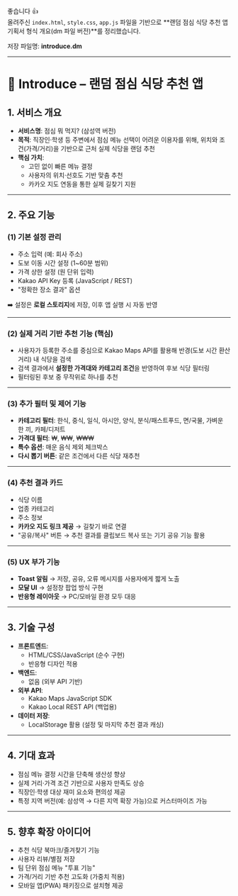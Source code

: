 좋습니다 👍  
올려주신 `index.html`, `style.css`, `app.js` 파일을 기반으로 **랜덤 점심 식당 추천 앱 기획서 형식 개요(dm 파일 버전)**를 정리했습니다.  

저장 파일명: **introduce.dm**

---

# 📌 Introduce – 랜덤 점심 식당 추천 앱

## 1. 서비스 개요
- **서비스명**: 점심 뭐 먹지? (삼성역 버전)  
- **목적**: 직장인·학생 등 주변에서 점심 메뉴 선택이 어려운 이용자를 위해, 위치와 조건(가격/거리)을 기반으로 근처 실제 식당을 랜덤 추천  
- **핵심 가치**:  
  - 고민 없이 빠른 메뉴 결정  
  - 사용자의 위치·선호도 기반 맞춤 추천  
  - 카카오 지도 연동을 통한 실제 길찾기 지원  

---

## 2. 주요 기능

### (1) **기본 설정 관리**
- 주소 입력 (예: 회사 주소)  
- 도보 이동 시간 설정 (1~60분 범위)  
- 가격 상한 설정 (원 단위 입력)  
- Kakao API Key 등록 (JavaScript / REST)  
- "정확한 장소 결과" 옵션  

➡️ 설정은 **로컬 스토리지**에 저장, 이후 앱 실행 시 자동 반영  

---

### (2) **실제 거리 기반 추천 기능 (핵심)**
- 사용자가 등록한 주소를 중심으로 Kakao Maps API를 활용해 반경(도보 시간 환산 거리) 내 식당을 검색  
- 검색 결과에서 **설정한 가격대와 카테고리 조건**을 반영하여 후보 식당 필터링  
- 필터링된 후보 중 무작위로 하나를 추천  

---

### (3) **추가 필터 및 제어 기능**
- **카테고리 필터**: 한식, 중식, 일식, 아시안, 양식, 분식/패스트푸드, 면/국물, 가벼운 한 끼, 카페/디저트  
- **가격대 필터**: ₩, ₩₩, ₩₩₩  
- **특수 옵션**: 매운 음식 제외 체크박스  
- **다시 뽑기 버튼**: 같은 조건에서 다른 식당 재추천  

---

### (4) **추천 결과 카드**
- 식당 이름  
- 업종 카테고리  
- 주소 정보  
- **카카오 지도 링크 제공** → 길찾기 바로 연결  
- "공유/복사" 버튼 → 추천 결과를 클립보드 복사 또는 기기 공유 기능 활용  

---

### (5) **UX 부가 기능**
- **Toast 알림** → 저장, 공유, 오류 메시지를 사용자에게 짧게 노출  
- **모달 UI** → 설정창 팝업 방식 구현  
- **반응형 레이아웃** → PC/모바일 환경 모두 대응  

---

## 3. 기술 구성
- **프론트엔드**:  
  - HTML/CSS/JavaScript (순수 구현)  
  - 반응형 디자인 적용  
- **백엔드**:  
  - 없음 (외부 API 기반)  
- **외부 API**:  
  - Kakao Maps JavaScript SDK  
  - Kakao Local REST API (백업용)  
- **데이터 저장**:  
  - LocalStorage 활용 (설정 및 마지막 추천 결과 캐싱)  

---

## 4. 기대 효과
- 점심 메뉴 결정 시간을 단축해 생산성 향상  
- 실제 거리·가격 조건 기반으로 사용자 만족도 상승  
- 직장인·학생 대상 재미 요소와 편의성 제공  
- 특정 지역 버전(예: 삼성역 → 다른 지역 확장 가능)으로 커스터마이즈 가능  

---

## 5. 향후 확장 아이디어
- 추천 식당 북마크/즐겨찾기 기능  
- 사용자 리뷰/별점 저장  
- 팀 단위 점심 메뉴 "투표 기능"  
- 가격/거리 기반 추천 고도화 (가중치 적용)  
- 모바일 앱(PWA) 패키징으로 설치형 제공

